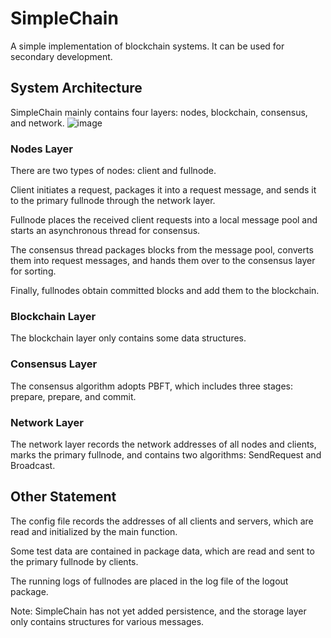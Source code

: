 # SimpleChain
A simple implementation of blockchain systems. It can be used for secondary development.

## System Architecture
SimpleChain mainly contains four layers: nodes, blockchain, consensus, and network.
![image](https://github.com/Jalingpp/SimpleChain/assets/26080098/f30e275a-6cb9-4de8-a170-0784fc991f75)
### Nodes Layer
There are two types of nodes: client and fullnode. 

Client initiates a request, packages it into a request message, and sends it to the primary fullnode through the network layer.

Fullnode places the received client requests into a local message pool and starts an asynchronous thread for consensus.

The consensus thread packages blocks from the message pool, converts them into request messages, and hands them over to the consensus layer for sorting.

Finally, fullnodes obtain committed blocks and add them to the blockchain.
### Blockchain Layer
The blockchain layer only contains some data structures.
### Consensus Layer
The consensus algorithm adopts PBFT, which includes three stages: prepare, prepare, and commit.
### Network Layer
The network layer records the network addresses of all nodes and clients, marks the primary fullnode, and contains two algorithms: SendRequest and Broadcast.

## Other Statement
The config file records the addresses of all clients and servers, which are read and initialized by the main function.

Some test data are contained in package data, which are read and sent to the primary fullnode by clients.

The running logs of fullnodes are placed in the log file of the logout package.

Note: SimpleChain has not yet added persistence, and the storage layer only contains structures for various messages.
